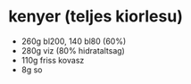# kenyer (teljes kiorlesu)

- 260g bl200, 140 bl80 (60%)
- 280g viz (80% hidrataltsag)
- 110g friss kovasz
- 8g so